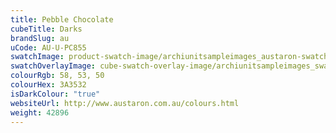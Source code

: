 ```yaml
---
title: Pebble Chocolate
cubeTitle: Darks
brandSlug: au
uCode: AU-U-PC855
swatchImage: product-swatch-image/archiunitsampleimages_austaron-swatch_Pebble_Chocolate.jpg
swatchOverlayImage: cube-swatch-overlay-image/archiunitsampleimages_swatch-overlay_austaron.png
colourRgb: 58, 53, 50
colourHex: 3A3532
isDarkColour: "true"
websiteUrl: http://www.austaron.com.au/colours.html
weight: 42896
---
```

